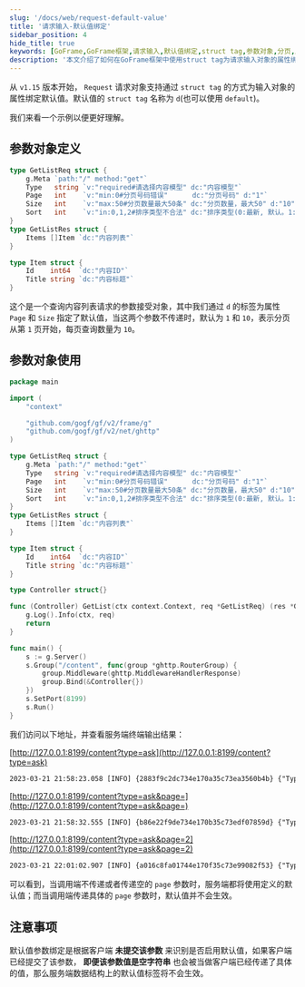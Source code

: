 ```yaml
---
slug: '/docs/web/request-default-value'
title: '请求输入-默认值绑定'
sidebar_position: 4
hide_title: true
keywords: [GoFrame,GoFrame框架,请求输入,默认值绑定,struct tag,参数对象,分页,服务端,中间件,ghttp]
description: '本文介绍了如何在GoFrame框架中使用struct tag为请求输入对象的属性绑定默认值的功能。通过示例展示了如何定义参数对象并为其属性设置默认值，以及如何在服务端处理和验证请求参数。特别强调了在未提交参数时，默认值将生效，而在提交了参数（即使为空）的情况下，默认值将被忽略。同时提供了一些关于默认值参数绑定的注意事项建议。'
---
```


从 `v1.15` 版本开始， `Request` 请求对象支持通过 `struct tag` 的方式为输入对象的属性绑定默认值。默认值的 `struct tag` 名称为 `d`(也可以使用 `default`)。

我们来看一个示例以便更好理解。

## 参数对象定义

```go
type GetListReq struct {
    g.Meta `path:"/" method:"get"`
    Type   string `v:"required#请选择内容模型" dc:"内容模型"`
    Page   int    `v:"min:0#分页号码错误"      dc:"分页号码" d:"1"`
    Size   int    `v:"max:50#分页数量最大50条" dc:"分页数量，最大50" d:"10"`
    Sort   int    `v:"in:0,1,2#排序类型不合法" dc:"排序类型(0:最新, 默认。1:活跃, 2:热度)"`
}
type GetListRes struct {
    Items []Item `dc:"内容列表"`
}

type Item struct {
    Id    int64  `dc:"内容ID"`
    Title string `dc:"内容标题"`
}
```

这个是一个查询内容列表请求的参数接受对象，其中我们通过 `d` 的标签为属性 `Page` 和 `Size` 指定了默认值，当这两个参数不传递时，默认为 `1` 和 `10`，表示分页从第 `1` 页开始，每页查询数量为 `10`。

## 参数对象使用

```go
package main

import (
    "context"

    "github.com/gogf/gf/v2/frame/g"
    "github.com/gogf/gf/v2/net/ghttp"
)

type GetListReq struct {
    g.Meta `path:"/" method:"get"`
    Type   string `v:"required#请选择内容模型" dc:"内容模型"`
    Page   int    `v:"min:0#分页号码错误"      dc:"分页号码" d:"1"`
    Size   int    `v:"max:50#分页数量最大50条" dc:"分页数量，最大50" d:"10"`
    Sort   int    `v:"in:0,1,2#排序类型不合法" dc:"排序类型(0:最新, 默认。1:活跃, 2:热度)"`
}
type GetListRes struct {
    Items []Item `dc:"内容列表"`
}

type Item struct {
    Id    int64  `dc:"内容ID"`
    Title string `dc:"内容标题"`
}

type Controller struct{}

func (Controller) GetList(ctx context.Context, req *GetListReq) (res *GetListRes, err error) {
    g.Log().Info(ctx, req)
    return
}

func main() {
    s := g.Server()
    s.Group("/content", func(group *ghttp.RouterGroup) {
        group.Middleware(ghttp.MiddlewareHandlerResponse)
        group.Bind(&Controller{})
    })
    s.SetPort(8199)
    s.Run()
}
```

我们访问以下地址，并查看服务端终端输出结果：

[http://127.0.0.1:8199/content?type=ask](http://127.0.0.1:8199/content?type=ask)

```html
2023-03-21 21:58:23.058 [INFO] {2883f9c2dc734e170a35c73ea3560b4b} {"Type":"ask","Page":1,"Size":10,"Sort":0}
```

[http://127.0.0.1:8199/content?type=ask&page=](http://127.0.0.1:8199/content?type=ask&page=)

```html
2023-03-21 21:58:32.555 [INFO] {b86e22f9de734e170b35c73edf07859d} {"Type":"ask","Page":1,"Size":10,"Sort":0}
```

[http://127.0.0.1:8199/content?type=ask&page=2](http://127.0.0.1:8199/content?type=ask&page=2)

```html
2023-03-21 22:01:02.907 [INFO] {a016c8fa01744e170f35c73e99082f53} {"Type":"ask","Page":2,"Size":10,"Sort":0}
```

可以看到，当调用端不传递或者传递空的 `page` 参数时，服务端都将使用定义的默认值；而当调用端传递具体的 `page` 参数时，默认值并不会生效。

## 注意事项

默认值参数绑定是根据客户端 **未提交该参数** 来识别是否启用默认值，如果客户端已经提交了该参数， **即便该参数值是空字符串** 也会被当做客户端已经传递了具体的值，那么服务端数据结构上的默认值标签将不会生效。